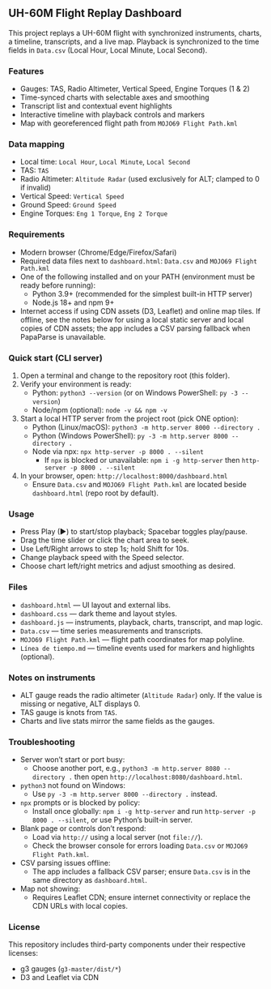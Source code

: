## UH-60M Flight Replay Dashboard

This project replays a UH-60M flight with synchronized instruments, charts, a timeline, transcripts, and a live map. Playback is synchronized to the time fields in `Data.csv` (Local Hour, Local Minute, Local Second).

### Features
- Gauges: TAS, Radio Altimeter, Vertical Speed, Engine Torques (1 & 2)
- Time-synced charts with selectable axes and smoothing
- Transcript list and contextual event highlights
- Interactive timeline with playback controls and markers
- Map with georeferenced flight path from `MOJO69 Flight Path.kml`

### Data mapping
- Local time: `Local Hour`, `Local Minute`, `Local Second`
- TAS: `TAS`
- Radio Altimeter: `Altitude Radar` (used exclusively for ALT; clamped to 0 if invalid)
- Vertical Speed: `Vertical Speed`
- Ground Speed: `Ground Speed`
- Engine Torques: `Eng 1 Torque`, `Eng 2 Torque`

### Requirements
- Modern browser (Chrome/Edge/Firefox/Safari)
- Required data files next to `dashboard.html`: `Data.csv` and `MOJO69 Flight Path.kml`
- One of the following installed and on your PATH (environment must be ready before running):
  - Python 3.9+ (recommended for the simplest built-in HTTP server)
  - Node.js 18+ and npm 9+
- Internet access if using CDN assets (D3, Leaflet) and online map tiles. If offline, see the notes below for using a local static server and local copies of CDN assets; the app includes a CSV parsing fallback when PapaParse is unavailable.

### Quick start (CLI server)
1. Open a terminal and change to the repository root (this folder).
2. Verify your environment is ready:
   - Python: `python3 --version` (or on Windows PowerShell: `py -3 --version`)
   - Node/npm (optional): `node -v && npm -v`
3. Start a local HTTP server from the project root (pick ONE option):
   - Python (Linux/macOS): `python3 -m http.server 8000 --directory .`
   - Python (Windows PowerShell): `py -3 -m http.server 8000 --directory .`
   - Node via npx: `npx http-server -p 8000 . --silent`
     - If `npx` is blocked or unavailable: `npm i -g http-server` then `http-server -p 8000 . --silent`
4. In your browser, open: `http://localhost:8000/dashboard.html`
   - Ensure `Data.csv` and `MOJO69 Flight Path.kml` are located beside `dashboard.html` (repo root by default).

### Usage
- Press Play (▶) to start/stop playback; Spacebar toggles play/pause.
- Drag the time slider or click the chart area to seek.
- Use Left/Right arrows to step 1s; hold Shift for 10s.
- Change playback speed with the Speed selector.
- Choose chart left/right metrics and adjust smoothing as desired.

### Files
- `dashboard.html` — UI layout and external libs.
- `dashboard.css` — dark theme and layout styles.
- `dashboard.js` — instruments, playback, charts, transcript, and map logic.
- `Data.csv` — time series measurements and transcripts.
- `MOJO69 Flight Path.kml` — flight path coordinates for map polyline.
- `Línea de tiempo.md` — timeline events used for markers and highlights (optional).

### Notes on instruments
- ALT gauge reads the radio altimeter (`Altitude Radar`) only. If the value is missing or negative, ALT displays 0.
- TAS gauge is knots from `TAS`.
- Charts and live stats mirror the same fields as the gauges.

### Troubleshooting
- Server won’t start or port busy:
  - Choose another port, e.g., `python3 -m http.server 8080 --directory .` then open `http://localhost:8080/dashboard.html`.
- `python3` not found on Windows:
  - Use `py -3 -m http.server 8000 --directory .` instead.
- `npx` prompts or is blocked by policy:
  - Install once globally: `npm i -g http-server` and run `http-server -p 8000 . --silent`, or use Python’s built-in server.
- Blank page or controls don’t respond:
  - Load via `http://` using a local server (not `file://`).
  - Check the browser console for errors loading `Data.csv` or `MOJO69 Flight Path.kml`.
- CSV parsing issues offline:
  - The app includes a fallback CSV parser; ensure `Data.csv` is in the same directory as `dashboard.html`.
- Map not showing:
  - Requires Leaflet CDN; ensure internet connectivity or replace the CDN URLs with local copies.

### License
This repository includes third-party components under their respective licenses:
- g3 gauges (`g3-master/dist/*`)
- D3 and Leaflet via CDN

